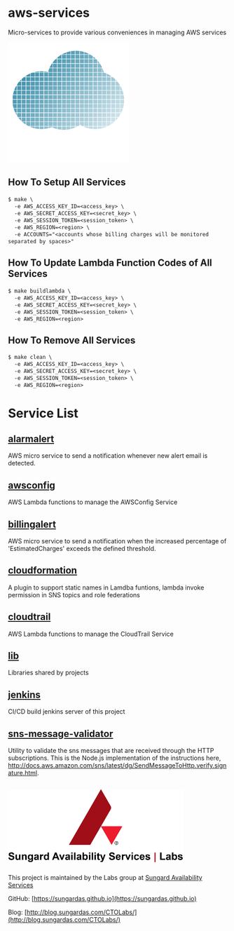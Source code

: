 # aws-services

Micro-services to provide various conveniences in managing AWS services

![aws-services][aws-services-image]

## How To Setup All Services

    $ make \
      -e AWS_ACCESS_KEY_ID=<access_key> \
      -e AWS_SECRET_ACCESS_KEY=<secret_key> \
      -e AWS_SESSION_TOKEN=<session_token> \
      -e AWS_REGION=<region> \
      -e ACCOUNTS="<accounts whose billing charges will be monitored separated by spaces>"


## How To Update Lambda Function Codes of All Services

    $ make buildlambda \
      -e AWS_ACCESS_KEY_ID=<access_key> \
      -e AWS_SECRET_ACCESS_KEY=<secret_key> \
      -e AWS_SESSION_TOKEN=<session_token> \
      -e AWS_REGION=<region>


## How To Remove All Services

    $ make clean \
      -e AWS_ACCESS_KEY_ID=<access_key> \
      -e AWS_SECRET_ACCESS_KEY=<secret_key> \
      -e AWS_SESSION_TOKEN=<session_token> \
      -e AWS_REGION=<region>


# Service List

## <a href='https://github.com/SungardAS/aws-services/tree/develop/alarmalert'>alarmalert</a>
AWS micro service to send a notification whenever new alert email is detected.

## <a href='https://github.com/SungardAS/aws-services/tree/develop/awsconfig'>awsconfig</a>
AWS Lambda functions to manage the AWSConfig Service

## <a href='https://github.com/SungardAS/aws-services/tree/develop/billingalert'>billingalert</a>
AWS micro service to send a notification when the increased percentage of 'EstimatedCharges' exceeds the defined threshold.

## <a href='https://github.com/SungardAS/aws-services/tree/develop/cloudformation'>cloudformation</a>
A plugin to support static names in Lamdba funtions, lambda invoke permission in SNS topics and role federations

## <a href='https://github.com/SungardAS/aws-services/tree/develop/cloudtrail'>cloudtrail</a>
AWS Lambda functions to manage the CloudTrail Service

## <a href='https://github.com/SungardAS/aws-services/tree/develop/lib'>lib</a>
Libraries shared by projects

## <a href='https://github.com/SungardAS/aws-services/tree/develop/jenkins'>jenkins</a>
CI/CD build jenkins server of this project

## <a href='https://github.com/SungardAS/aws-services/tree/develop/sns-message-validator'>sns-message-validator</a>
Utility to validate the sns messages that are received through the HTTP subscriptions.
This is the Node.js implementation of the instructions here, http://docs.aws.amazon.com/sns/latest/dg/SendMessageToHttp.verify.signature.html.

## [![Sungard Availability Services | Labs][labs-logo]][labs-github-url]

This project is maintained by the Labs group at [Sungard Availability
Services](http://sungardas.com)

GitHub: [https://sungardas.github.io](https://sungardas.github.io)

Blog:
[http://blog.sungardas.com/CTOLabs/](http://blog.sungardas.com/CTOLabs/)

[labs-github-url]: https://sungardas.github.io
[labs-logo]: https://raw.githubusercontent.com/SungardAS/repo-assets/master/images/logos/sungardas-labs-logo-small.png
[aws-services-image]: ./docs/images/logo.png?raw=true
